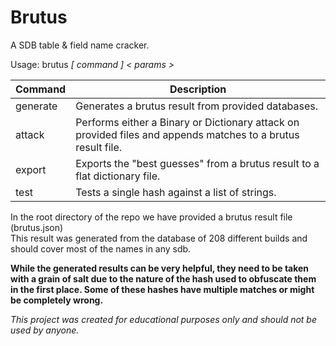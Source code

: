 # Brutus

A SDB table & field name cracker.



Usage: brutus *[ command ] < params >*

|Command|Description                                                                                                 |
|-------|------------------------------------------------------------------------------------------------------------|
|generate|Generates a brutus result from provided databases.                                                          |
|attack  |Performs either a Binary or Dictionary attack on provided files and appends matches to a brutus result file.|
|export  |Exports the "best guesses" from a brutus result to a flat dictionary file.                                  |
|test    |Tests a single hash against a list of strings.                                                              |

In the root directory of the repo we have provided a brutus result file (brutus.json)\
This result was generated from the database of 208 different builds and should cover most of the names in any sdb.

**While the generated results can be very helpful, they need to be taken with a grain of salt due to the nature of the hash
used to obfuscate them in the first place. Some of these hashes have multiple matches or might be completely wrong.**

*This project was created for educational purposes only and should not be used by anyone.*